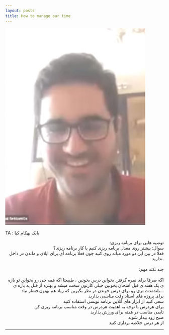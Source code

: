 ```yaml
---
layout: posts
title: How to manage our time
---
```



![alt text](../assets/images/6.JPG "6")



TA : بابک بهکام کیا
<div align="right">
:توصیه هایی برای برنامه ریزی
<br>
سوال: بیشتر روی معدل برنامه ریزی کنیم یا کار برنامه ریزی؟
<br>
فعلا در بین این دو مورد میانه روی کنید چون فعلا برنامه ای برای اپلای و ماندن در داخل ندارید.
<br>
<br>
:چند نکته مهم
<br>
<br>
اگه صرفا برای نمره گرفتن بخواین درس بخونین ، طبیعتا اگه همه چی رو بخواین تو بازه ی یک هفنه ی قبل امتحان بخونین خیلی کارتون سخت میشه و بهتره از قبل یه بازه ی بلندمدت تری رو برای درس خوندن در نظر بگیرین که زیاد هم بهتون فشار نیاد...
<br>
برای پروزه های استاد وقت مناسبی بذارید
<br>
سعی کنید از ابزار های آنلاین برنامه نویسی استفاده کنید
<br>
برای هردرس با توجه به اهمیت هردرس در وقت مناسب برنامه ریزی کن
<br>
تایمی مناسب در هفته برای ورزش بذارید
<br>
صبح زود بیدار شوید
<br>
از هر درس خلاصه برداری کنید
<br>

---